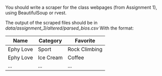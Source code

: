 You should write a scraper for the class webpages (from Assignment 1), using BeautifulSoup or rvest. 

The output of the scraped files should be in *data/assignment_3/altered/parsed_bios.csv*
With the format:

| Name      | Category  | Favorite      |
| --------- | --------- | ------------- |
| Ephy Love | Sport     | Rock Climbing |
| Ephy Love | Ice Cream | Coffee        |
| ...       | ...       | ...           |
